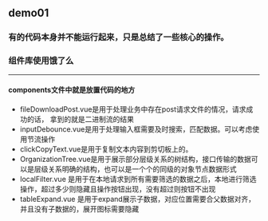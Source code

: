 ## demo01

### 有的代码本身并不能运行起来，只是总结了一些核心的操作。
### 组件库使用饿了么
---
#### components文件中就是放置代码的地方
- fileDownloadPost.vue是用于处理业务中存在post请求文件的情况，请求成功的话， 拿到的就是二进制流的结果
- inputDebounce.vue是用于处理输入框需要及时搜索，匹配数据。可以考虑使用节流操作
- clickCopyText.vue是用于复制文本内容到剪切板上的。
- OrganizationTree.vue是用于展示部分层级关系的树结构，接口传输的数据可以是层级关系明确的结构，也可以是一个个的同级的对象节点数据形式
- localFilter.vue 是用于在本地请求到所有需要筛选的数据之后，本地进行筛选操作，超过多少则隐藏且操作按钮出现，没有超过则按钮不出现
- tableExpand.vue 是用于expand展示子数据，对应位置需要合父数据对齐，并且没有子数据的，展开图标需要隐藏